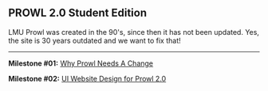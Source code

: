 ## PROWL 2.0 Student Edition

LMU Prowl was created in the 90's, since then it has not been updated. Yes, the site is 30 years outdated and we want to fix that!

---

**Milestone #01:** [Why Prowl Needs A Change](milestone.md)

**Milestone #02:** [UI Website Design for Prowl 2.0](UI-Design.md)




